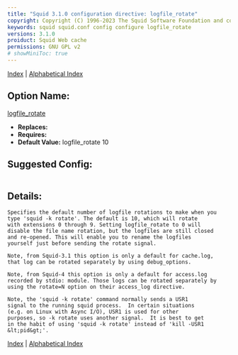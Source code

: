 ```yaml
---
title: "Squid 3.1.0 configuration directive: logfile_rotate"
copyright: Copyright (C) 1996-2023 The Squid Software Foundation and contributors
keywords: squid squid.conf config configure logfile_rotate
versions: 3.1.0
proiduct: Squid Web cache
permissions: GNU GPL v2
# showMiniToc: true
---
```

[Index](index#toc_logfile_rotate) | [Alphabetical Index](index_all#toc_logfile_rotate)

## Option Name:
[logfile_rotate](#logfile_rotate)
 * **Replaces:** 
 * **Requires:** 
 * **Default Value:** logfile_rotate 10


## Suggested Config:
```plaintext

```

## Details:

	Specifies the default number of logfile rotations to make when you
	type 'squid -k rotate'. The default is 10, which will rotate
	with extensions 0 through 9. Setting logfile_rotate to 0 will
	disable the file name rotation, but the logfiles are still closed
	and re-opened. This will enable you to rename the logfiles
	yourself just before sending the rotate signal.

	Note, from Squid-3.1 this option is only a default for cache.log,
	that log can be rotated separately by using debug_options.

	Note, from Squid-4 this option is only a default for access.log
	recorded by stdio: module. Those logs can be rotated separately by
	using the rotate=N option on their access_log directive.

	Note, the 'squid -k rotate' command normally sends a USR1
	signal to the running squid process.  In certain situations
	(e.g. on Linux with Async I/O), USR1 is used for other
	purposes, so -k rotate uses another signal.  It is best to get
	in the habit of using 'squid -k rotate' instead of 'kill -USR1
	&lt;pid&gt;'.




[Index](index#toc_logfile_rotate) | [Alphabetical Index](index_all#toc_logfile_rotate)

